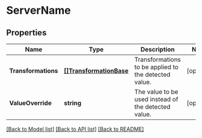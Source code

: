# ServerName

## Properties

Name | Type | Description | Notes
------------ | ------------- | ------------- | -------------
**Transformations** | [**[]TransformationBase**](TransformationBase.md) | Transformations to be applied to the detected value. | [optional] 
**ValueOverride** | **string** | The value to be used instead of the detected value. | [optional] 

[[Back to Model list]](../README.md#documentation-for-models) [[Back to API list]](../README.md#documentation-for-api-endpoints) [[Back to README]](../README.md)


